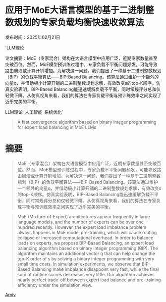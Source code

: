 # 应用于MoE大语言模型的基于二进制整数规划的专家负载均衡快速收敛算法

发布时间：2025年02月21日

`LLM理论

论文摘要：MoE（专家混合）架构在大语言模型中应用广泛，近期专家数量甚至突破百位。然而，MoE模型预训练过程中，专家负载不平衡问题频发，可能导致路由崩溃或计算开销增加。为解决这一问题，我们提出了一种基于二进制整数规划（BIP）的负载平衡算法——BIP-Based Balancing。该算法通过维护一个额外的向量q，并借助极小计算开销的二进制整数规划求解，有效改变s的top-K顺序。仿真实验表明，BIP-Based Balancing能迅速缓解负载不平衡，同时常规评分总和仅轻微下降。从仿真视角来看，我们的算法在专家负载平衡与预训练效率之间实现了近乎完美的平衡。

LLM理论` `人工智能` `系统优化`

> A fast convergence algorithm based on binary integer programming for expert load balancing in MoE LLMs

# 摘要

> MoE（专家混合）架构在大语言模型中应用广泛，近期专家数量甚至突破百位。然而，MoE模型预训练过程中，专家负载不平衡问题频发，可能导致路由崩溃或计算开销增加。为解决这一问题，我们提出了一种基于二进制整数规划（BIP）的负载平衡算法——BIP-Based Balancing。该算法通过维护一个额外的向量q，并借助极小计算开销的二进制整数规划求解，有效改变s的top-K顺序。仿真实验表明，BIP-Based Balancing能迅速缓解负载不平衡，同时常规评分总和仅轻微下降。从仿真视角来看，我们的算法在专家负载平衡与预训练效率之间实现了近乎完美的平衡。

> MoE (Mixture-of-Expert) architectures appear frequently in large language models, and the number of experts can be over one hundred recently. However, the expert load imbalance problem always happens in MoE model pre-training, which will cause routing collapse or increased computational overhead. In order to balance loads on experts, we propose BIP-Based Balancing, an expert load balancing algorithm based on binary integer programming (BIP). The algorithm maintains an additional vector q that can help change the top-K order of s by solving a binary integer programming with very small time costs. In simulation experiments, we observe that BIP-Based Balancing make imbalance disappoint very fast, while the final sum of routine scores decreases very little. Our algorithm achieves nearly perfect trade-off between expert load balance and pre-training efficiency under the simulation view.

[Arxiv](https://arxiv.org/abs/2502.15451)